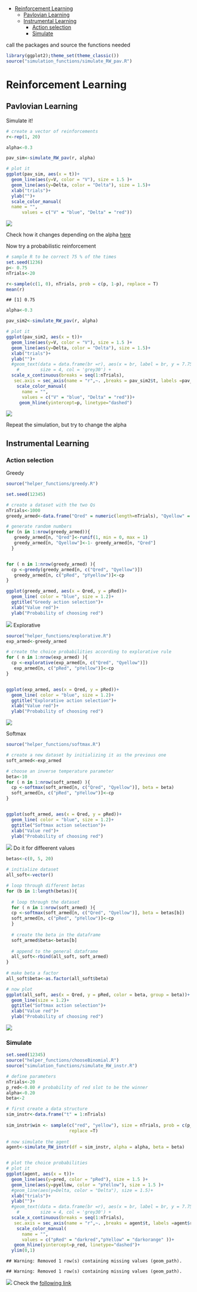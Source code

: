 -   [Reinforcement Learning](#reinforcement-learning)
    -   [Pavlovian Learning](#pavlovian-learning)
    -   [Instrumental Learning](#instrumental-learning)
        -   [Action selection](#action-selection)
        -   [Simulate](#simulate)

call the packages and source the functions needed

``` r
library(ggplot2);theme_set(theme_classic())
source("simulation_functions/simulate_RW_pav.R")
```

# Reinforcement Learning

## Pavlovian Learning

Simulate it!

``` r
# create a vector of reinforcements
r<-rep(1, 20)

alpha<-0.3

pav_sim<-simulate_RW_pav(r, alpha)

# plot it 
ggplot(pav_sim, aes(x = t))+
  geom_line(aes(y=V, color = "V"), size = 1.5 )+
  geom_line(aes(y=Delta, color = "Delta"), size = 1.5)+
  xlab("trials")+
  ylab("")+
  scale_color_manual(
  name = "",
      values = c("V" = "blue", "Delta" = "red"))
```

![](1.basic_concepts_files/figure-markdown_github/unnamed-chunk-2-1.png)

Check how it changes depending on the alpha
[here](https://francescopupillo.shinyapps.io/rmw_shiny/)

Now try a probabilistic reinforcement

``` r
# sample R to be correct 75 % of the times
set.seed(1236)
p<- 0.75
nTrials<-20

r<-sample(c(1, 0), nTrials, prob = c(p, 1-p), replace = T)
mean(r)
```

    ## [1] 0.75

``` r
alpha<-0.3

pav_sim2<-simulate_RW_pav(r, alpha)

# plot it 
ggplot(pav_sim2, aes(x = t))+
  geom_line(aes(y=V, color = "V"), size = 1.5 )+
  geom_line(aes(y=Delta, color = "Delta"), size = 1.5)+
  xlab("trials")+
  ylab("")+
  #geom_text(data = data.frame(br =r), aes(x = br, label = br, y = 7.75),
    #        size = 4, col = 'grey30') +
  scale_x_continuous(breaks = seq(1:nTrials),
   sec.axis = sec_axis(name = "r",~. ,breaks = pav_sim2$t, labels =pav_sim2$r))+
    scale_color_manual(
      name = "",
      values = c("V" = "blue", "Delta" = "red"))+
     geom_hline(yintercept=p, linetype="dashed")
```

![](1.basic_concepts_files/figure-markdown_github/unnamed-chunk-3-1.png)

Repeat the simulation, but try to change the alpha

## Instrumental Learning

### Action selection

Greedy

``` r
source("helper_functions/greedy.R")

set.seed(12345)

# create a dataset with the two Qs
nTrials<-1000
greedy_armed<-data.frame("Qred" = numeric(length=nTrials), "Qyellow" = numeric(length=nTrials), "pRed" = numeric(length=nTrials), "pYellow" = numeric(length=nTrials))

# generate random numbers
for (n in 1:nrow(greedy_armed)){
   greedy_armed[n, "Qred"]<-runif(1, min = 0, max = 1)
   greedy_armed[n, "Qyellow"]<-1- greedy_armed[n, "Qred"]
  }


for ( n in 1:nrow(greedy_armed) ){
  cp <-greedy(greedy_armed[n, c("Qred", "Qyellow")])
   greedy_armed[n, c("pRed", "pYyellow")]<-cp
}

ggplot(greedy_armed, aes(x = Qred, y = pRed))+
  geom_line( color = "blue", size = 1.2)+
  ggtitle("Greedy action selection")+
  xlab("Value red")+
  ylab("Probability of choosing red")
```

![](1.basic_concepts_files/figure-markdown_github/unnamed-chunk-5-1.png)
Explorative

``` r
source("helper_functions/explorative.R")
exp_armed<-greedy_armed

# create the choice probabilities according to explorative rule
for ( n in 1:nrow(exp_armed) ){
  cp <-explorative(exp_armed[n, c("Qred", "Qyellow")])
   exp_armed[n, c("pRed", "pYellow")]<-cp
}


ggplot(exp_armed, aes(x = Qred, y = pRed))+
  geom_line( color = "blue", size = 1.2)+
  ggtitle("Explorative action selection")+
  xlab("Value red")+
  ylab("Probability of choosing red")
```

![](1.basic_concepts_files/figure-markdown_github/unnamed-chunk-6-1.png)

Softmax

``` r
source("helper_functions/softmax.R")

# create a new dataset by initializing it as the previous one
soft_armed<-exp_armed

# choose an inverse temperature parameter
beta<-10
for ( n in 1:nrow(soft_armed) ){
  cp <-softmax(soft_armed[n, c("Qred", "Qyellow")], beta = beta)
  soft_armed[n, c("pRed", "pYellow")]<-cp
}


ggplot(soft_armed, aes(x = Qred, y = pRed))+
  geom_line( color = "blue", size = 1.2)+
  ggtitle("Softmax action selection")+
  xlab("Value red")+
  ylab("Probability of choosing red")
```

![](1.basic_concepts_files/figure-markdown_github/unnamed-chunk-7-1.png)
Do it for diffeerent values

``` r
betas<-c(0, 5, 20)

# initialize dataset
all_soft<-vector()

# loop through different betas
for (b in 1:length(betas)){
  
  # loop through the dataset
  for ( n in 1:nrow(soft_armed) ){
  cp <-softmax(soft_armed[n, c("Qred", "Qyellow")], beta = betas[b])
  soft_armed[n, c("pRed", "pYellow")]<-cp
  }
  
  # create the beta in the dataframe
  soft_armed$beta<-betas[b]
  
  # append to the general dataframe
  all_soft<-rbind(all_soft, soft_armed)
}
    
# make beta a factor
all_soft$beta<-as.factor(all_soft$beta)

# now plot
ggplot(all_soft, aes(x = Qred, y = pRed, color = beta, group = beta))+
  geom_line(size = 1.2)+
  ggtitle("Softmax action selection")+
  xlab("Value red")+
  ylab("Probability of choosing red")
```

![](1.basic_concepts_files/figure-markdown_github/unnamed-chunk-8-1.png)

### Simulate

``` r
set.seed(12345)
source("helper_functions/chooseBinomial.R")
source("simulation_functions/simulate_RW_instr.R")

# define parameters
nTrials<-20
p_red<-0.80 # probability of red slot to be the winner
alpha<-0.20
beta<-2

# first create a data structure
sim_instr<-data.frame("t" = 1:nTrials)
                    
sim_instr$win <- sample(c("red", "yellow"), size = nTrials, prob = c(p_red, 1-p_red),
                        replace =T)
                      
# now simulate the agent
agent<-simulate_RW_instr(df = sim_instr, alpha = alpha, beta = beta)


# plot the choice probabilities
# plot it 
ggplot(agent, aes(x = t))+
  geom_line(aes(y=pred, color = "pRed"), size = 1.5 )+
  geom_line(aes(y=pyellow, color = "pYellow"), size = 1.5 )+
  #geom_line(aes(y=Delta, color = "Delta"), size = 1.5)+
  xlab("trials")+
  ylab("")+
  #geom_text(data = data.frame(br =r), aes(x = br, label = br, y = 7.75),
    #        size = 4, col = 'grey30') +
  scale_x_continuous(breaks = seq(1:nTrials),
   sec.axis = sec_axis(name = "r",~. ,breaks = agent$t, labels =agent$r))+
    scale_color_manual(
      name = "",
      values = c("pRed" = "darkred","pYellow" = "darkorange" ))+
   geom_hline(yintercept=p_red, linetype="dashed")+
  ylim(0,1)
```

    ## Warning: Removed 1 row(s) containing missing values (geom_path).

    ## Warning: Removed 1 row(s) containing missing values (geom_path).

![](1.basic_concepts_files/figure-markdown_github/unnamed-chunk-9-1.png)
Check the [following
link](https://francescopupillo.shinyapps.io/lr_shiny/)
